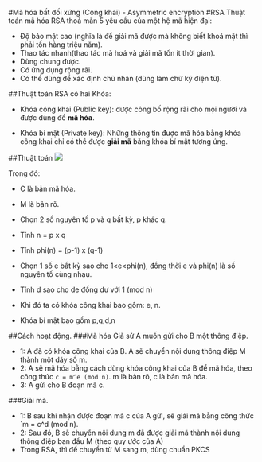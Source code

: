 #Mã hóa bất đối xứng (Công khai) - Asymmetric encryption
#RSA
Thuật toán mã hóa RSA thoả mãn 5 yêu cầu của một hệ mã hiện đại: 
* Độ bảo mật cao (nghĩa là để giải mã được mà không biết khoá mật thì phải tốn hàng triệu năm).
* Thao tác nhanh(thao tác mã hoá và giải mã tốn ít thời gian).
* Dùng chung được.
* Có ứng dụng rộng rãi.
* Có thể dùng để xác định chủ nhân (dùng làm chữ ký điện tử). 

##Thuật toán RSA có hai Khóa: 

- Khóa công khai (Public key): được công bố rộng rãi cho mọi người và được dùng để **mã hóa**.

- Khóa bí mật (Private key): Những thông tin được mã hóa bằng khóa công khai chỉ có thể được **giải mã** bằng khóa bí mật tương ứng.

##Thuật toán
![](http://aita.gov.vn/Uploaded/rsa2.jpg)

Trong đó:
* C là bản mã hóa.
* M là bản rõ.



* Chọn 2 số nguyên tố p và q bất kỳ, p khác q.
* Tính n = p x q
* Tính phi(n) = (p-1) x (q-1)
* Chọn 1 số e bất kỳ sao cho 1<e<phi(n), đồng thời e và phi(n) là số nguyên tố cùng nhau.
* Tính d sao cho de đồng dư với 1 (mod n)

* Khi đó ta có khóa công khai bao gồm: e, n.
* Khóa bí mật bao gồm p,q,d,n

##Cách hoạt động.
###Mã hóa
Giả sử A muốn gửi cho B một thông điệp. 
* 1: A đã có khóa công khai của B. A sẽ chuyển nội dung thông điệp M thành một dãy số m. 
* 2: A sẽ mã hóa bằng cách dùng khóa công khai của B để mã hóa, theo công thức `c = m^e (mod n)`. m là bản rõ, c là bản mã hóa.
* 3: A gửi cho B đoạn mã c.

###Giải mã.
* 1: B sau khi nhận được đoạn mã c của A gửi, sẽ giải mã bằng công thức `m = c^d (mod n).
* 2: Sau đó, B sẽ chuyển nội dung m đã được giải mã thành nội dung thông điệp ban đầu M (theo quy ước của A)
* Trong RSA, thì để chuyển từ M sang m, dùng chuẩn PKCS


		
